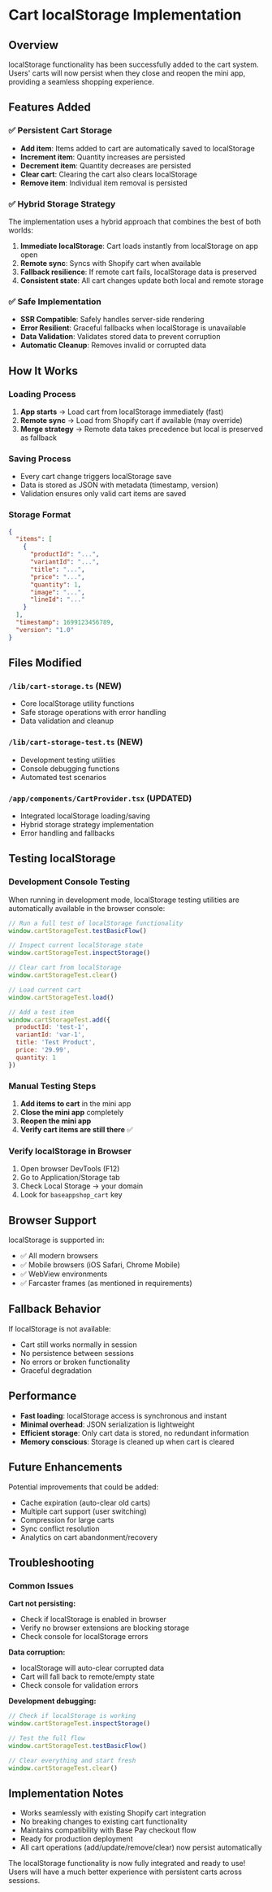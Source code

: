 # Cart localStorage Implementation

## Overview

localStorage functionality has been successfully added to the cart system. Users' carts will now persist when they close and reopen the mini app, providing a seamless shopping experience.

## Features Added

### ✅ Persistent Cart Storage
- **Add item**: Items added to cart are automatically saved to localStorage
- **Increment item**: Quantity increases are persisted
- **Decrement item**: Quantity decreases are persisted  
- **Clear cart**: Clearing the cart also clears localStorage
- **Remove item**: Individual item removal is persisted

### ✅ Hybrid Storage Strategy
The implementation uses a hybrid approach that combines the best of both worlds:

1. **Immediate localStorage**: Cart loads instantly from localStorage on app open
2. **Remote sync**: Syncs with Shopify cart when available
3. **Fallback resilience**: If remote cart fails, localStorage data is preserved
4. **Consistent state**: All cart changes update both local and remote storage

### ✅ Safe Implementation
- **SSR Compatible**: Safely handles server-side rendering
- **Error Resilient**: Graceful fallbacks when localStorage is unavailable
- **Data Validation**: Validates stored data to prevent corruption
- **Automatic Cleanup**: Removes invalid or corrupted data

## How It Works

### Loading Process
1. **App starts** → Load cart from localStorage immediately (fast)
2. **Remote sync** → Load from Shopify cart if available (may override)
3. **Merge strategy** → Remote data takes precedence but local is preserved as fallback

### Saving Process
- Every cart change triggers localStorage save
- Data is stored as JSON with metadata (timestamp, version)
- Validation ensures only valid cart items are saved

### Storage Format
```json
{
  "items": [
    {
      "productId": "...",
      "variantId": "...", 
      "title": "...",
      "price": "...",
      "quantity": 1,
      "image": "...",
      "lineId": "..."
    }
  ],
  "timestamp": 1699123456789,
  "version": "1.0"
}
```

## Files Modified

### `/lib/cart-storage.ts` (NEW)
- Core localStorage utility functions
- Safe storage operations with error handling
- Data validation and cleanup

### `/lib/cart-storage-test.ts` (NEW) 
- Development testing utilities
- Console debugging functions
- Automated test scenarios

### `/app/components/CartProvider.tsx` (UPDATED)
- Integrated localStorage loading/saving
- Hybrid storage strategy implementation
- Error handling and fallbacks

## Testing localStorage

### Development Console Testing
When running in development mode, localStorage testing utilities are automatically available in the browser console:

```javascript
// Run a full test of localStorage functionality
window.cartStorageTest.testBasicFlow()

// Inspect current localStorage state
window.cartStorageTest.inspectStorage()

// Clear cart from localStorage
window.cartStorageTest.clear()

// Load current cart
window.cartStorageTest.load()

// Add a test item
window.cartStorageTest.add({
  productId: 'test-1',
  variantId: 'var-1', 
  title: 'Test Product',
  price: '29.99',
  quantity: 1
})
```

### Manual Testing Steps

1. **Add items to cart** in the mini app
2. **Close the mini app** completely  
3. **Reopen the mini app**
4. **Verify cart items are still there** ✅

### Verify localStorage in Browser
1. Open browser DevTools (F12)
2. Go to Application/Storage tab
3. Check Local Storage → your domain
4. Look for `baseappshop_cart` key

## Browser Support

localStorage is supported in:
- ✅ All modern browsers
- ✅ Mobile browsers (iOS Safari, Chrome Mobile)
- ✅ WebView environments
- ✅ Farcaster frames (as mentioned in requirements)

## Fallback Behavior

If localStorage is not available:
- Cart still works normally in session
- No persistence between sessions
- No errors or broken functionality
- Graceful degradation

## Performance

- **Fast loading**: localStorage access is synchronous and instant
- **Minimal overhead**: JSON serialization is lightweight
- **Efficient storage**: Only cart data is stored, no redundant information
- **Memory conscious**: Storage is cleaned up when cart is cleared

## Future Enhancements

Potential improvements that could be added:
- Cache expiration (auto-clear old carts)
- Multiple cart support (user switching)
- Compression for large carts
- Sync conflict resolution
- Analytics on cart abandonment/recovery

## Troubleshooting

### Common Issues

**Cart not persisting:**
- Check if localStorage is enabled in browser
- Verify no browser extensions are blocking storage
- Check console for localStorage errors

**Data corruption:**
- localStorage will auto-clear corrupted data
- Cart will fall back to remote/empty state
- Check console for validation errors

**Development debugging:**
```javascript
// Check if localStorage is working
window.cartStorageTest.inspectStorage()

// Test the full flow
window.cartStorageTest.testBasicFlow()

// Clear everything and start fresh
window.cartStorageTest.clear()
```

## Implementation Notes

- Works seamlessly with existing Shopify cart integration
- No breaking changes to existing cart functionality  
- Maintains compatibility with Base Pay checkout flow
- Ready for production deployment
- All cart operations (add/update/remove/clear) now persist automatically

The localStorage functionality is now fully integrated and ready to use! Users will have a much better experience with persistent carts across sessions.
